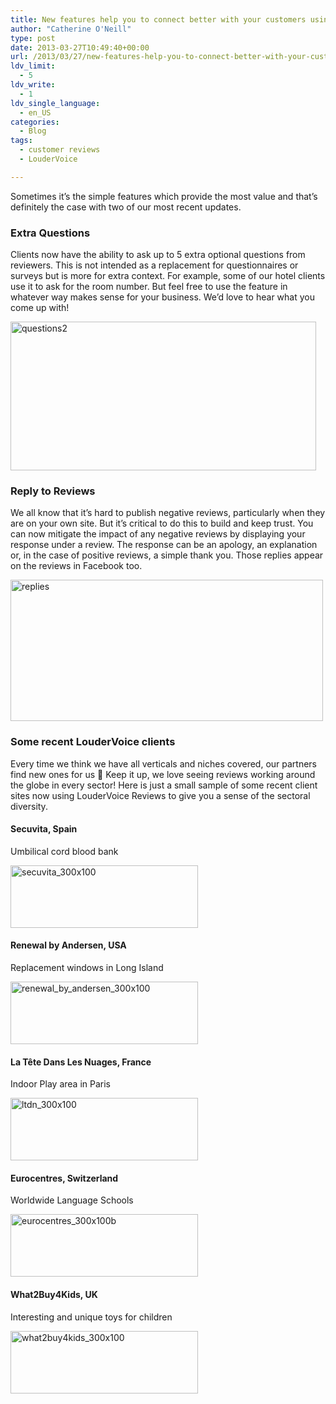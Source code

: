 ```yaml
---
title: New features help you to connect better with your customers using reviews
author: "Catherine O'Neill"
type: post
date: 2013-03-27T10:49:40+00:00
url: /2013/03/27/new-features-help-you-to-connect-better-with-your-customers-using-reviews/
ldv_limit:
  - 5
ldv_write:
  - 1
ldv_single_language:
  - en_US
categories:
  - Blog
tags:
  - customer reviews
  - LouderVoice

---
```

Sometimes it&#8217;s the simple features which provide the most value and that&#8217;s definitely the case with two of our most recent updates.

### **Extra Questions**

Clients now have the ability to ask up to 5 extra optional questions from reviewers. This is not intended as a replacement for questionnaires or surveys but is more for extra context. For example, some of our hotel clients use it to ask for the room number. But feel free to use the feature in whatever way makes sense for your business. We&#8217;d love to hear what you come up with!

[<img class="size-full wp-image-3142 aligncenter" alt="questions2" src="http://www.loudervoice.com/wp-content/uploads/2013/03/questions2.jpg" width="489" height="238" srcset="http://127.0.0.1.nip.io/wp-content/uploads/2013/03/questions2.jpg 489w, http://127.0.0.1.nip.io/wp-content/uploads/2013/03/questions2-300x146.jpg 300w" sizes="(max-width: 489px) 100vw, 489px" />][1]

### **Reply to Reviews**

We all know that it&#8217;s hard to publish negative reviews, particularly when they are on your own site. But it&#8217;s critical to do this to build and keep trust. You can now mitigate the impact of any negative reviews by displaying your response under a review. The response can be an apology, an explanation or, in the case of positive reviews, a simple thank you. Those replies appear on the reviews in Facebook too.

[<img class="size-full wp-image-3143 aligncenter" alt="replies" src="http://www.loudervoice.com/wp-content/uploads/2013/03/replies.jpg" width="500" height="226" srcset="http://127.0.0.1.nip.io/wp-content/uploads/2013/03/replies.jpg 500w, http://127.0.0.1.nip.io/wp-content/uploads/2013/03/replies-300x135.jpg 300w" sizes="(max-width: 500px) 100vw, 500px" />][2]

### **Some recent LouderVoice clients**

Every time we think we have all verticals and niches covered, our partners find new ones for us 🙂 Keep it up, we love seeing reviews working around the globe in every sector! Here is just a small sample of some recent client sites now using LouderVoice Reviews to give you a sense of the sectoral diversity.

#### **Secuvita, Spain**

Umbilical cord blood bank

[<img class="size-full wp-image-3136 aligncenter" alt="secuvita_300x100" src="http://www.loudervoice.com/wp-content/uploads/2013/03/secuvita_300x100.png" width="300" height="100" />][3]

#### **Renewal by Andersen, USA**

Replacement windows in Long Island

[<img class="size-full wp-image-3137 aligncenter" alt="renewal_by_andersen_300x100" src="http://www.loudervoice.com/wp-content/uploads/2013/03/renewal_by_andersen_300x100.png" width="300" height="100" />][4]

#### **La Tête Dans Les Nuages, France**

Indoor Play area in Paris

[<img class="size-full wp-image-3138 aligncenter" alt="ltdn_300x100" src="http://www.loudervoice.com/wp-content/uploads/2013/03/ltdn_300x100.png" width="300" height="100" />][5]

#### **Eurocentres, Switzerland**

Worldwide Language Schools

[<img class="size-full wp-image-3139 aligncenter" alt="eurocentres_300x100b" src="http://www.loudervoice.com/wp-content/uploads/2013/03/eurocentres_300x100b.png" width="300" height="100" />][6]

#### **What2Buy4Kids, UK**

Interesting and unique toys for children

[<img class="size-full wp-image-3140 aligncenter" alt="what2buy4kids_300x100" src="http://www.loudervoice.com/wp-content/uploads/2013/03/what2buy4kids_300x100.png" width="300" height="100" />][7]

 [1]: http://www.loudervoice.com/wp-content/uploads/2013/03/questions2.jpg
 [2]: http://www.loudervoice.com/wp-content/uploads/2013/03/replies.jpg
 [3]: http://secuvita.es/testimonios-clientes
 [4]: http://renewal-by-andersen-long-island.com/reviews/
 [5]: http://www.ltdn.com/fr/informations-pratiques/avis-client
 [6]: http://www.eurocentres.com/de/reviews
 [7]: http://www.what2buy4kids.co.uk/gifts-for-boys/pillow-pets/tottenham-pillow-pet-mascot.htm#lv-review-44351